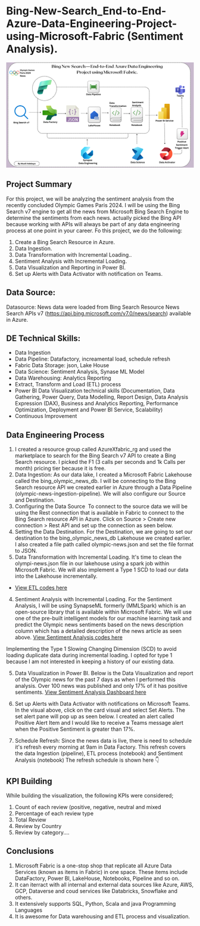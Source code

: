 # Bing-New-Search_End-to-End-Azure-Data-Engineering-Project-using-Microsoft-Fabric (Sentiment Analysis).

![Slide1](https://github.com/Musili-Adebayo/Bing-New-Search---End-to-End-Azure-Data-Engineering-Project-using-Microsoft-Fabric./blob/main/Olympic%20Games%20Paris%202024%20News.png)

##  Project Summary
For this project, we will be analyzing the sentiment analysis from the recently concluded Olympic Games Paris 2024. I will be using the Bing Search v7 engine to get all the news from Microsoft Bing Search Engine to determine the sentiments from each news. 
actually picked the Bing API because working with APIs will always be part of any data engineering process at one point in your career. Fo this project, we do the following:
1. Create a Bing Search Resource in Azure.
2. Data Ingestion. 
3. Data Transformation with Incremental Loading..
4. Sentiment Analysis with Incremental Loading.
5. Data Visualization and Reporting in Power BI.
6. Set up Alerts with Data Activator with notification on Teams.

## Data Source: 
Datasource: News data were loaded from Bing Search Resource News Search APIs v7 (https://api.bing.microsoft.com/v7.0/news/search) available in Azure.

## DE Technical Skills:
+ Data Ingestion
+ Data Pipeline: Datafactory, increamental load, schedule refresh
+ Fabric Data Storage: json, Lake House
+ Data Science: Sentiment Analysis, Synase ML Model 
+ Data Warehousing: Analytics Reporting
+ Extract, Transform and Load (ETL) process
+ Power BI Data Visualization technical skills (Documentation, Data Gathering, Power Query, Data Modelling, Report Design, Data Analysis Expression (DAX), Business and Analytics Reporting, Performance Optimization, Deployment and Power BI Service, Scalability)
+ Continuous Improvement
  
## Data Engineering Process
1. I created a resource group called AzureXfabric_rg and used the marketplace to search for the Bing Search v7 API to create a Bing Search resource. I picked the F1 (3 calls per seconds and 1k Calls per month) pricing tier because it is free.
2. Data Ingestion: As our data lake, I created a Microsoft Fabric Lakehouse called the bing_olympic_news_db. I will be connecting to the Bing Search resource API we created earlier in Azure through a Data Pipeline (olympic-news-ingestion-pipeline). We will also configure our Source and Destination.
3. Configuring the Data Source 
To connect to the source data we will be using the Rest connection that is available in Fabric to connect to the Bing Search resource API in Azure. Click on Source > Create new connection > Rest API and set up the connection as seen below.
4. Setting the Data Destination.
For the Destination, we are going to set our destination to the bing_olympic_news_db Lakehouse we created earlier. I also created a file path called olympic-news.json and set the file format to JSON.
3. Data Transformation with Incremental Loading.
It's time to clean the olympi-news.json  file in our lakehouse using a spark job within Microsoft Fabric. We will also implement a Type 1 SCD to load our data into the Lakehouse incrementally.
-  [View ETL codes here](https://github.com/Musili-Adebayo/Bing-New-Search---End-to-End-Azure-Data-Engineering-Project-using-Microsoft-Fabric./blob/main/ETL_process_olympic_news.ipynb)

4. Sentiment Analysis with Incremental Loading.
For the Sentiment Analysis, I will be using SynapseML formerly (MMLSpark) which is an open-source library that is available within Microsoft Fabric. We will use one of the pre-built intelligent models for our machine learning task and predict the Olympic news sentiments based on the news description column which has a detailed description of the news article as seen above.
[View Sentiment Analysis codes here](https://github.com/Musili-Adebayo/Bing-New-Search---End-to-End-Azure-Data-Engineering-Project-using-Microsoft-Fabric./blob/main/olympic_news_sentiment_analysis.ipynb)

Implementing the Type 1 Slowing Changing Dimension (SCD) to avoid loading duplicate data during incremental loading. I opted for type 1 because I am not interested in keeping a history of our existing data.

5. Data Visualization in Power BI.
Below is the Data Visualization and report of the Olympic news for the past 7 days as when I performed this analysis. Over 100 news was published and only 17% of it has positive sentiments.
[View Sentiment Analysis Dashboard here](https://github.com/Musili-Adebayo/Bing-New-Search---End-to-End-Azure-Data-Engineering-Project-using-Microsoft-Fabric./blob/main/olympic_news_sentiment_analysis.ipynb)



6. Set up Alerts with Data Activator with notifications on Microsoft Teams.
In the visual above, click on the card visual and select Set Alerts. The set alert pane will pop up as seen below. I created an alert called Positive Alert Item and I would like to receive a Teams message alert when the Positive Sentiment is greater than 17%.

6. Schedule Refresh: Since the news data is live, there is need to schedule it's refresh every morning at 9am in Data Factory. This refresh covers the data Ingestion (pipeline), ETL process (notebook) and Sentiment Analysis (notebook)
The refresh schedule is shown here 👇

## KPI Building 
While building the visualization, the following KPIs were considered;
1. Count of each review (positive, negative, neutral and mixed
2. Percentage of each review type
3. Total Review
4. Review by Country
5. Review by category....


## Conclusions 
1. Microsoft Fabric is a one-stop shop that replicate all Azure Data Services (known as items in Fabric) in one space. These items include DataFactory, Power BI, LakeHouse, Notebooks, Pipeline and so on. 
2. It can iterract with all internal and external data sources like Azure, AWS, GCP, Dataverse and coud services like Databricks, Snowflake and others.
3. It extensively supports SQL, Python, Scala and java Programming Languages
4. It is awesome for Data warehousing and ETL process and visualization.
